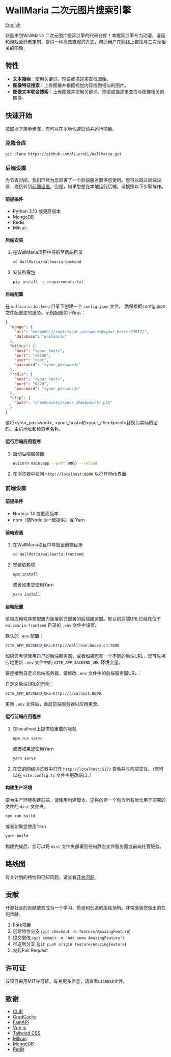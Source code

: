 # WallMaria 二次元图片搜索引擎

[English](README.md)


欢迎来到WallMaria 二次元图片搜索引擎的代码仓库！本搜索引擎专为动漫、漫画和游戏爱好者定制，提供一种高效直观的方式，帮助用户在网络上查找与二次元相关的图像。

## 特性

- **文本搜索**：使用关键词、短语或描述来查找图像。
- **图像特征搜索**：上传图像并根据视觉内容找到相似的图片。
- **图像文本联合搜索**：上传图像并使用关键词、短语或描述来查找与图像相关的图像。

## 快速开始

按照以下简单步骤，您可以在本地快速启动并运行项目。

### 克隆仓库

```sh
git clone https://github.com/ALiersEL/WallMaria.git
```

### 后端设置

为节省时间，我们已经为您部署了一个后端服务器供您使用。您可以跳过后端设置，直接转到[前端设置](#前端设置)。但是，如果您想在本地运行后端，请按照以下步骤操作。

#### 前提条件

- Python 3.10 或更高版本
- MongoDB
- Redis
- Milvus

#### 后端安装

1. 在WallMaria项目中导航至后端目录
   ```sh
   cd WallMaria/wallmaria-backend
   ```
2. 安装所需包
   ```sh
   pip install -r requirements.txt
   ```

#### 后端配置

在 `wallmaria-backend` 目录下创建一个 `config.json` 文件。
确保根据config.json文件配置您的服务。示例配置如下所示：
```json
{
  "mongo": {
    "url": "mongodb://root:<your_password>@<your_host>:27017/",
    "database": "wallmaria"
  },
  "milvus": {
    "host": "<your_host>",
    "port": "19530",
    "user": "root",
    "password": "<your_password>"
  },
  "redis": {
    "host": "<your_host>",
    "port": "6379",
    "password": "<your_password>"
  },
  "clip": {
    "path": "checkpoints/<your_checkpoint>.pth"
  }
}
```
请将<your_password>, <your_host>和<your_checkpoint>替换为实际的密码、主机地址和检查点名称。

#### 运行后端应用程序

1. 启动后端服务器
   ```sh
   uvicorn main:app --port 8000 --reload
   ```
2. 在浏览器中访问 `http://localhost:8000` 以打开Web界面

### 前端设置

#### 前提条件

- Node.js 14 或更高版本
- npm（随Node.js一起提供）或 Yarn

#### 前端安装

1. 在WallMaria项目中导航至前端目录
   ```sh
   cd WallMaria/wallmaria-frontend
   ```
2. 安装依赖项
   ```sh
   npm install
   ```
   或者如果您使用Yarn
   ```sh
   yarn install
   ```

#### 前端配置

前端应用程序预配置为连接到已部署的后端服务器。默认的后端URL已经在位于 `wallmaria-frontend` 目录的 `.env` 文件中设置。

默认的 `.env` 配置：
```sh
VITE_APP_BACKEND_URL=http://wallrose.huox3.cn:7000
```

如果您希望使用自己的后端服务器，或者如果您有一个不同的后端URL，您可以相应地更新 `.env` 文件中的 `VITE_APP_BACKEND_URL` 环境变量。

要连接到自定义后端服务器，请修改 `.env` 文件中的后端服务器URL：

自定义后端URL的示例：
```sh
VITE_APP_BACKEND_URL=http://localhost:8000
```

更新 `.env` 文件后，重启前端服务器以应用更改。

#### 运行前端应用程序

1. 在localhost上提供热重载的服务
   ```sh
   npm run serve
   ```
   或者如果您使用Yarn
   ```sh
   yarn serve
   ```

2. 在您的网络浏览器中打开 `http://localhost:5173` 查看并与前端交互。（您可以在 `vite.config.ts` 文件中更改端口。）

#### 构建生产环境

要为生产环境构建前端，请使用构建脚本。这将创建一个包含所有优化用于部署的文件的 `dist` 文件夹。

```sh
npm run build
```
或者如果您使用Yarn
```sh
yarn build
```

构建完成后，您可以将 `dist` 文件夹部署到任何静态文件服务器或前端托管服务。

## 路线图

有关计划的特性和已知问题，请查看[开放问题](https://github.com/ALiersEL/WallMaria/issues)。

## 贡献

开源社区的贡献使其成为一个学习、启发和创造的绝佳场所。非常感谢您做出的任何贡献。

1. Fork项目
2. 创建特性分支 (`git checkout -b feature/AmazingFeature`)
3. 提交更改 (`git commit -m 'Add some AmazingFeature'`)
4. 推送到分支 (`git push origin feature/AmazingFeature`)
5. 发起Pull Request

## 许可证

该项目采用MIT许可证。有关更多信息，请查看`LICENSE`文件。

## 致谢

- [CLIP](https://github.com/openai/clip)
- [GradCache](https://github.com/luyug/GradCache)
- [FastAPI](https://fastapi.tiangolo.com/)
- [Vue.js](https://vuejs.org/)
- [Tailwind CSS](https://tailwindcss.com/)
- [Milvus](https://milvus.io/)
- [MongoDB](https://www.mongodb.com/)
- [Redis](https://redis.io/)
